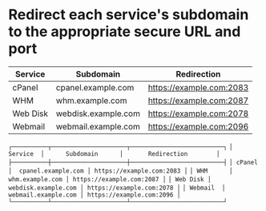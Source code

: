 # Redirect each service's subdomain to the appropriate secure URL and port


| Service  |      Subdomain      |       Redirection        |
| -------- | ------------------- | ------------------------ |
| cPanel   |  cpanel.example.com | https://example.com:2083 |
| WHM      |     whm.example.com | https://example.com:2087 |
| Web Disk | webdisk.example.com | https://example.com:2078 |
| Webmail  | webmail.example.com | https://example.com:2096 |


`┌──────────┬─────────────────────┬──────────────────────────┐`
`│ Service  │      Subdomain      │       Redirection        │`
`├──────────┼─────────────────────┼──────────────────────────┤`
`│ cPanel   │  cpanel.example.com │ https://example.com:2083 │`
`│ WHM      │     whm.example.com │ https://example.com:2087 │`
`│ Web Disk │ webdisk.example.com │ https://example.com:2078 │`
`│ Webmail  │ webmail.example.com │ https://example.com:2096 │`
`└──────────┴─────────────────────┴──────────────────────────┘`

